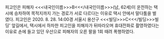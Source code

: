 피고인은 피해자 <<<내국인이름>>>B<<</내국인이름>>>(남, 62세)이 운전하는 택시에 승차하여 목적지까지 가는 경로가 서로 다르다는 이유로 택시 안에서 말다툼을 벌였다. 피고인은 2020. 8. 28. 14:00경 서울시 용산구 <<<빌딩>>>C<<</빌딩>>>빌딩' 앞길에서, 택시에서 하차한 피고인을 피해자가 뒤따라오며 휴대전화로 촬영하였다는 이유로 손에 들고 있던 우산으로 피해자의 오른 팔을 1회 때려 폭행하였다.